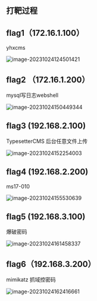 ## 打靶过程

## flag1（172.16.1.100）

yhxcms

![image-20231024124501421](C:\Users\绮洛\AppData\Roaming\Typora\typora-user-images\image-20231024124501421.png)

## flag2 （172.16.1.200）

mysql写日志webshell

![image-20231024150449344](C:\Users\绮洛\AppData\Roaming\Typora\typora-user-images\image-20231024150449344.png)

## flag3 (192.168.2.100)

TypesetterCMS 后台任意文件上传

![image-20231024152254003](C:\Users\绮洛\AppData\Roaming\Typora\typora-user-images\image-20231024152254003.png)

## flag4 (192.168.2.200)

ms17-010

![image-20231024155530639](C:\Users\绮洛\AppData\Roaming\Typora\typora-user-images\image-20231024155530639.png)

## flag5 (192.168.3.100)

爆破密码

![image-20231024161458337](C:\Users\绮洛\AppData\Roaming\Typora\typora-user-images\image-20231024161458337.png)

## flag6（192.168.3.200）

mimikatz 抓域控密码

![image-20231024162416661](C:\Users\绮洛\AppData\Roaming\Typora\typora-user-images\image-20231024162416661.png)
